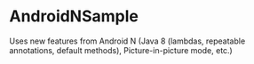 # AndroidNSample

Uses new features from Android N (Java 8 (lambdas, repeatable annotations, default methods), Picture-in-picture mode, etc.)
